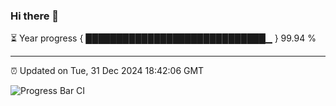 ### Hi there 👋

⏳ Year progress { █████████████████████████████▁ } 99.94 %

---

⏰ Updated on Tue, 31 Dec 2024 18:42:06 GMT

![Progress Bar CI](https://github.com/IshwaranRudhara/GIT-ACTION/workflows/Progress%20Bar%20CI/badge.svg)
